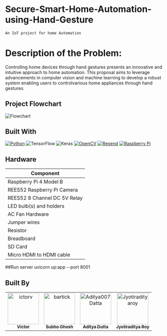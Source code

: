 # Secure-Smart-Home-Automation-using-Hand-Gesture

```bash
An IoT project for home Automation
```

# Description of the Problem:

Controlling home devices through hand gestures presents an innovative and intuitive approach to home automation. This proposal aims to leverage advancements in computer vision and machine learning to develop a robust system enabling users to controlvarious home appliances through hand gestures.

## Project Flowchart

![Flowchart](https://github.com/ictorv/Secure-Smart-Home-Automation-using-Hand-Gesture/blob/main/resources/flowchart.png)

## Built With

[![Python](https://img.shields.io/badge/python-3776AB?style=for-the-badge&logo=python&logoColor=ffdd54)](https://python.org/)
![TensorFlow](https://img.shields.io/badge/TensorFlow-%23FF6F00.svg?style=for-the-badge&logo=TensorFlow&logoColor=white) ![Keras](https://img.shields.io/badge/Keras-%23D00000.svg?style=for-the-badge&logo=Keras&logoColor=white)
[![OpenCV](https://img.shields.io/badge/opencv-%230065F4.svg?style=for-the-badge&logo=opencv&logoColor=white)](https://opencv.org/)
[![Resend](https://img.shields.io/badge/resend-%23000000.svg?style=for-the-badge&logo=resend&logoColor=white)](https://resend.com/)
[![Raspberry Pi](https://img.shields.io/badge/raspberrypi-%23ff69b4.svg?style=for-the-badge&logo=raspberrypi&logoColor=white)](https://www.raspberrypi.org/)

## Hardware

| Component                    |
| ---------------------------- |
| Raspberry Pi 4 Model B       |
| REES52 Raspberry Pi Camera   |
| REES52 8 Channel DC 5V Relay |
| LED bulb(s) and holders      |
| AC Fan Hardware              |
| Jumper wires                 |
| Resistor                     |
| Breadboard                   |
| SD Card                      |
| Micro HDMI to HDMI cable     |

##Run server
uvicorn up:app --port 8001

## Built By

<table>
<tr>
    <td align="center">
        <a href="https://github.com/ictorv">
            <img src="https://avatars.githubusercontent.com/u/106619187?v=4" width="100;" alt="ictorv"/>
            <br />
            <sub><b>Victor</b></sub>
        </a>
    </td>
    <td align="center">
        <a href="https://github.com/ighoshsubho">
            <img src="https://avatars.githubusercontent.com/u/93722719?v=4" width="100;" alt="bartick"/>
            <br />
            <sub><b>Subho Ghosh</b></sub>
        </a>
    </td>
    <td align="center">
        <a href="https://github.com/Aditya007Datta">
            <img src="https://avatars.githubusercontent.com/u/121566854?v=4" width="100;" alt="Aditya007Datta"/>
            <br />
            <sub><b>Aditya Dutta</b></sub>
        </a>
    </td>
    <td align="center">
        <a href="https://github.com/Jyotiradityaroy">
            <img src="https://avatars.githubusercontent.com/u/109747774?v=4" width="100;" alt="Jyotiradityaroy"/>
            <br />
            <sub><b>Jyotiraditya Roy</b></sub>
        </a>
    </td>
    </tr>
</table>
